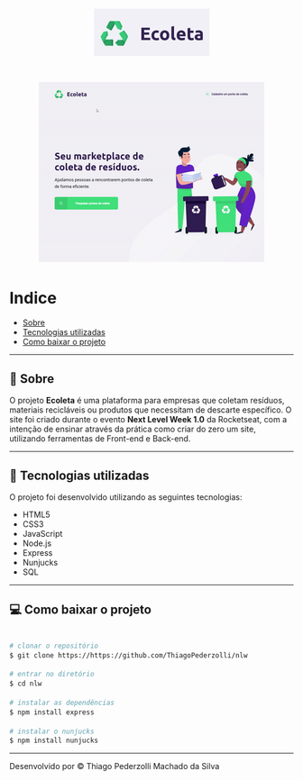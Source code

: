 <h1 align="center">
    <img src="public/readmelogo.jpg" alt="Logomarca">
</h1>

<h1 align="center">
    <img src="public/readmegif.gif">
</h1>

# Indice
- [Sobre](#-Sobre)
- [Tecnologias utilizadas](#-tecnologias-utilizadas)
- [Como baixar o projeto](#-como-baixar-o-porjeto)

---


## 🔖 Sobre

O projeto **Ecoleta** é uma plataforma para empresas que coletam resíduos, materiais recicláveis ou produtos que necessitam de descarte específico. O site foi criado durante o evento **Next Level Week 1.0** da Rocketseat, com a intenção de ensinar através da prática como criar do zero um site, utilizando ferramentas de Front-end e Back-end.

---

## 🚀 Tecnologias utilizadas

O projeto foi desenvolvido utilizando as seguintes tecnologias:

- HTML5
- CSS3
- JavaScript
- Node.js
- Express
- Nunjucks
- SQL

---

## 💻 Como baixar o projeto

```bash

# clonar o repositório
$ git clone https://https://github.com/ThiagoPederzolli/nlw

# entrar no diretório
$ cd nlw

# instalar as dependências
$ npm install express

# instalar o nunjucks
$ npm install nunjucks
```

---
Desenvolvido por © Thiago Pederzolli Machado da Silva
